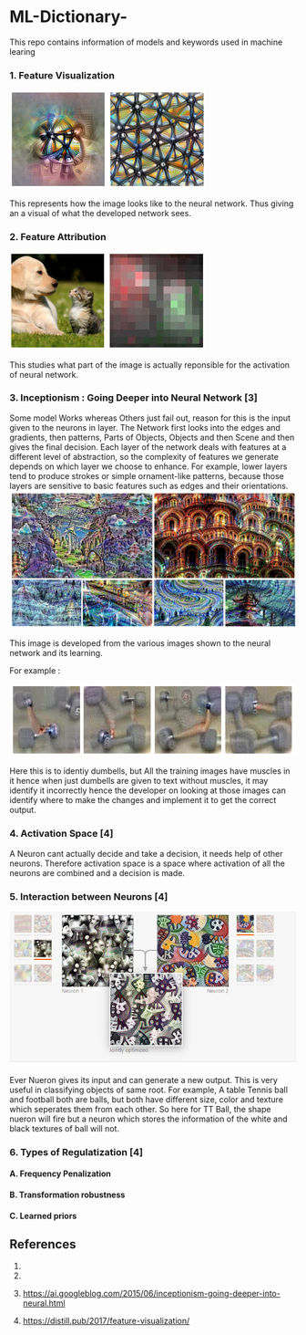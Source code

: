 # ML-Dictionary-
This repo contains information of models and keywords used in machine learing

### 1. Feature Visualization 
![Feature Visualization](Assets/Feature%20Visualization.PNG)

This represents how the image looks like to the neural network. Thus giving an a visual of what the developed network sees. 

### 2. Feature Attribution
![Feature Attribution](Assets/Feature%20Attribution.PNG)

This studies what part of the image is actually reponsible for the activation of neural network.

### 3. Inceptionism : Going Deeper into Neural Network [3]
Some model Works whereas Others just fail out, reason for this is the input given to the neurons in layer.
The Network first looks into the edges and gradients, then patterns, Parts of Objects, Objects and then Scene and then gives the final decision. 
Each layer of the network deals with features at a different level of abstraction, so the complexity of features we generate depends on which layer we choose to enhance. For example, lower layers tend to produce strokes or simple ornament-like patterns, because those layers are sensitive to basic features such as edges and their orientations.
![Inceptionism 2](Assets/inceptionism%202.PNG)

This image is developed from the various images shown to the neural network and its learning. 

For example : 

![Inceptionism ](Assets/inceptionism.PNG)

Here this is to identiy dumbells, but All the training images have muscles in it hence when just dumbells are given to text without muscles, it may identify it incorrectly hence the developer on looking at those images can identify where to make the changes and implement it to get the correct output.

### 4. Activation Space [4]
A Neuron cant actually decide and take a decision, it needs help of other neurons. Therefore activation space is a space where activation of all the neurons are combined and a decision is made.

### 5. Interaction between Neurons [4]

![Neuron Combination](Assets/Interaction%20Between%20neuron.PNG)

Ever Nueron gives its input and can generate a new output. This is very useful in classifying objects of same root. For example, A table Tennis ball and football both are balls, but both have different size, color and texture which seperates them from each other. So here for TT Ball, the shape nueron will fire but a neuron which stores the information of the white and black textures of ball will not. 

### 6. Types of Regulatization [4]
#### A. Frequency Penalization
#### B. Transformation robustness
#### C. Learned priors

## References
1.

2.

3. https://ai.googleblog.com/2015/06/inceptionism-going-deeper-into-neural.html

4. https://distill.pub/2017/feature-visualization/
